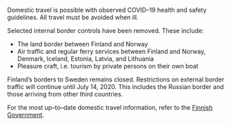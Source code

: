 Domestic travel is possible with observed COVID–19 health and safety guidelines. All travel must be avoided when ill. 

Selected internal border controls have been removed. These include: 

- The land border between Finland and Norway 
- Air traffic and regular ferry services between Finland and Norway, Denmark, Iceland, Estonia, Latvia, and Lithuania 
- Pleasure craft, i.e. tourism by private persons on their own boat 

Finland’s borders to Sweden remains closed. Restrictions on external border traffic will continue until July 14, 2020. This includes the Russian border and those arriving from other third countries. 

For the most up–to–date domestic travel information, refer to the [Finnish Government](https://valtioneuvosto.fi/en/information-on-coronavirus/current-restrictions).
